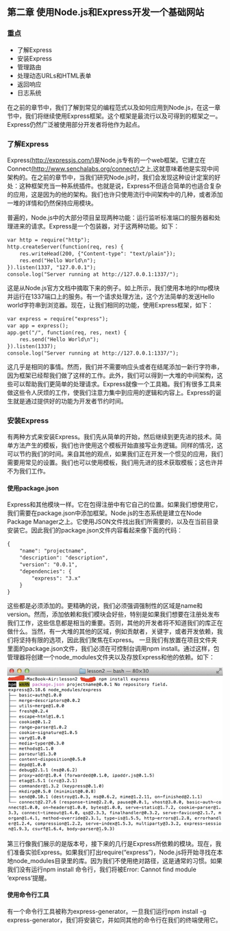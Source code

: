 ## 第二章 使用Node.js和Express开发一个基础网站

### 重点

* 了解Express
* 安装Express
* 管理路由
* 处理动态URLs和HTML表单
* 返回响应
* 日志系统

在之前的章节中，我们了解到常见的编程范式以及如何应用到Node.js，在这一章节中，我们将继续使用Express框架。这个框架是最流行以及可得到的框架之一。Express仍然广泛被使用部分开发者将他作为起点。

### 了解Express
Express[(http://expressjs.com/)](http://expressjs.com/)是Node.js专有的一个web框架。它建立在Connect[(http://www.senchalabs.org/connect/)](http://www.senchalabs.org/connect/)之上,这就意味着他是实现中间架构的。在之前的章节中，当我们研究Node.js时，我们会发现这种设计定案的好处：这种框架充当一种系统插件。也就是说，Express不但适合简单的也适合复杂的应用，这是因为的他的架构。我们也许只使用流行中间架构中的几种，或者添加一堆的详情和仍然保持应用模块。

普遍的，Node.js中的大部分项目呈现两种功能：运行监听标准端口的服务器和处理进来的请求。Express是一个包装器，对于这两种功能。如下：

```
var http = require("http");
http.createServer(function(req, res) {
	res.writeHead(200, {"Content-type": "text/plain"});
	res.end("Hello World\n");
}).listen(1337, "127.0.0.1");
console.log("Server running at http://127.0.0.1:1337/");
```

这是从Node.js官方文档中摘取下来的例子。如上所示，我们使用本地的http模块并运行在1337端口上的服务。有一个请求处理方法，这个方法简单的发送Hello world字符串到浏览器。现在，让我们相同的功能，使用Express框架，如下：

```
var express = require("express");
var app = express();
app.get("/", function(req, res, next) {
	res.send("Hello World\n");
}).listen(1337);
console.log("Server running at http://127.0.0.1:1337/");
```

这几乎是相同的事情。然而，我们并不需要响应头或者在结尾添加一新行字符串，因为框架已经帮我们做了这样的工作。此外，我们可以得到一大堆的中间架构，这些可以帮助我们更简单的处理请求。Express就像一个工具箱。我们有很多工具来做这些令人厌烦的工作，使我们注意力集中到应用的逻辑和内容上。Express的诞生就是通过提供好的功能为开发者节约时间。

### 安装Express

有两种方式来安装Express。我们先从简单的开始，然后继续到更先进的技术。简单方法产生的模板，我们也许使用这个模板开始直接写业务逻辑。同样的情况，这可以节约我们的时间。来自其他的观点，如果我们正在开发一个惯见的应用，我们需要用常见的设置。我们也可以使用模板，我们用先进的技术获取模板；这也许并不为我们工作。

#### 使用package.json

Express和其他模块一样。它在包得注册中有它自己的位置。如果我们想使用它，我们需要在package.json中添加框架。Node.js的生态系统是建立在Node Package Manager之上。它使用JSON文件找出我们所需要的，以及在当前目录安装它。因此我们的package.json文件内容看起来像下面的代码：

```
{
	"name": "projectname",
	"description": "description",
	"version": "0.0.1",
	"dependencies": {
		"express": "3.x"
	}
}
```

这些都是必须添加的。更精确的说，我们必须强调强制性的区域是name和version。然而，添加依赖和我们模块会好些，特别是如果我们想要在注册处发布我们工作，这些信息都是相当的重要。否则，其他的开发者将不知道我们的库正在做什么。当然，有一大堆的其他的区域，例如贡献者，关键字，或者开发依赖，我们将坚持有限的选项，因此我们聚焦在Express。
一旦我们有放置在项目文件夹里面的package.json文件，我们必须在可控制台调用npm install。通过这样，包管理器将创建一个node_modules文件夹以及存放Express和他的依赖。如下：

!["Express"](img/test1.png)

第三行像我们展示的是版本号，接下来的几行是Express所依赖的模块。现在，我们准备实验Express。如果我们打出require(“express”)，Node.js将开始寻找在本地node_modules目录里的库。因为我们不使用绝对路径，这是通常的习惯。如果我们没有运行npm install 命令行，我们将被Error: Cannot find module ‘express’提醒。

#### 使用命令行工具

有一个命令行工具被称为express-generator。一旦我们运行npm install -g express-generator，我们将安装它，并如同其他的命令行在我们的终端使用它。










